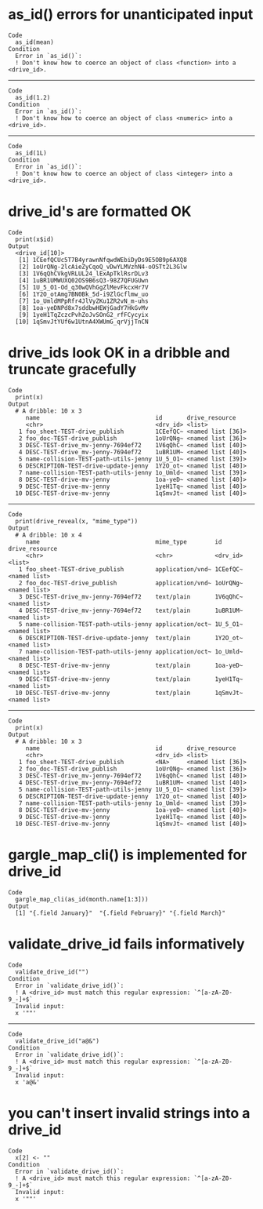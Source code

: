 # as_id() errors for unanticipated input

    Code
      as_id(mean)
    Condition
      Error in `as_id()`:
      ! Don't know how to coerce an object of class <function> into a <drive_id>.

---

    Code
      as_id(1.2)
    Condition
      Error in `as_id()`:
      ! Don't know how to coerce an object of class <numeric> into a <drive_id>.

---

    Code
      as_id(1L)
    Condition
      Error in `as_id()`:
      ! Don't know how to coerce an object of class <integer> into a <drive_id>.

# drive_id's are formatted OK

    Code
      print(x$id)
    Output
      <drive_id[10]>
       [1] 1CEefQCUc5T7B4yrawnNfqwdWEbiDyDs9E5OB9p6AXQ8
       [2] 1oUrQNg-2lcAieZyCqoQ_vDwYLMVzhN4-oOSTt2L3Glw
       [3] 1V6qQhCVkgVRLUL24_lExApTklRsrDLv3           
       [4] 1uBR1UMWUXQ02OS9B6sQ3-98Z7QFUGUwn           
       [5] 1U_5_O1-Od_q30wQVhGgZlMevFkcxHr7V           
       [6] 1Y2O_otAmg7BN0Bk_5d-i9ZlGcflmw_uo           
       [7] 1o_UmldMPpRfr4JlVyZKu1ZR2vN_m-uhs           
       [8] 1oa-yeDNPd8x7sddbwHEWjGadY7HkGvMv           
       [9] 1yeH1TqZczcPvhZoJvSOnG2_rfFCycyix           
      [10] 1qSmvJtYUf6w1UtnA4XWUmG_qrVjjTnCN           

# drive_ids look OK in a dribble and truncate gracefully

    Code
      print(x)
    Output
      # A dribble: 10 x 3
         name                                 id       drive_resource   
         <chr>                                <drv_id> <list>           
       1 foo_sheet-TEST-drive_publish         1CEefQC~ <named list [36]>
       2 foo_doc-TEST-drive_publish           1oUrQNg~ <named list [36]>
       3 DESC-TEST-drive_mv-jenny-7694ef72    1V6qQhC~ <named list [40]>
       4 DESC-TEST-drive_mv-jenny-7694ef72    1uBR1UM~ <named list [40]>
       5 name-collision-TEST-path-utils-jenny 1U_5_O1~ <named list [39]>
       6 DESCRIPTION-TEST-drive-update-jenny  1Y2O_ot~ <named list [40]>
       7 name-collision-TEST-path-utils-jenny 1o_Umld~ <named list [39]>
       8 DESC-TEST-drive-mv-jenny             1oa-yeD~ <named list [40]>
       9 DESC-TEST-drive-mv-jenny             1yeH1Tq~ <named list [40]>
      10 DESC-TEST-drive-mv-jenny             1qSmvJt~ <named list [40]>

---

    Code
      print(drive_reveal(x, "mime_type"))
    Output
      # A dribble: 10 x 4
         name                                 mime_type        id       drive_resource
         <chr>                                <chr>            <drv_id> <list>        
       1 foo_sheet-TEST-drive_publish         application/vnd~ 1CEefQC~ <named list>  
       2 foo_doc-TEST-drive_publish           application/vnd~ 1oUrQNg~ <named list>  
       3 DESC-TEST-drive_mv-jenny-7694ef72    text/plain       1V6qQhC~ <named list>  
       4 DESC-TEST-drive_mv-jenny-7694ef72    text/plain       1uBR1UM~ <named list>  
       5 name-collision-TEST-path-utils-jenny application/oct~ 1U_5_O1~ <named list>  
       6 DESCRIPTION-TEST-drive-update-jenny  text/plain       1Y2O_ot~ <named list>  
       7 name-collision-TEST-path-utils-jenny application/oct~ 1o_Umld~ <named list>  
       8 DESC-TEST-drive-mv-jenny             text/plain       1oa-yeD~ <named list>  
       9 DESC-TEST-drive-mv-jenny             text/plain       1yeH1Tq~ <named list>  
      10 DESC-TEST-drive-mv-jenny             text/plain       1qSmvJt~ <named list>  

---

    Code
      print(x)
    Output
      # A dribble: 10 x 3
         name                                 id       drive_resource   
         <chr>                                <drv_id> <list>           
       1 foo_sheet-TEST-drive_publish         <NA>     <named list [36]>
       2 foo_doc-TEST-drive_publish           1oUrQNg~ <named list [36]>
       3 DESC-TEST-drive_mv-jenny-7694ef72    1V6qQhC~ <named list [40]>
       4 DESC-TEST-drive_mv-jenny-7694ef72    1uBR1UM~ <named list [40]>
       5 name-collision-TEST-path-utils-jenny 1U_5_O1~ <named list [39]>
       6 DESCRIPTION-TEST-drive-update-jenny  1Y2O_ot~ <named list [40]>
       7 name-collision-TEST-path-utils-jenny 1o_Umld~ <named list [39]>
       8 DESC-TEST-drive-mv-jenny             1oa-yeD~ <named list [40]>
       9 DESC-TEST-drive-mv-jenny             1yeH1Tq~ <named list [40]>
      10 DESC-TEST-drive-mv-jenny             1qSmvJt~ <named list [40]>

# gargle_map_cli() is implemented for drive_id

    Code
      gargle_map_cli(as_id(month.name[1:3]))
    Output
      [1] "{.field January}"  "{.field February}" "{.field March}"   

# validate_drive_id fails informatively

    Code
      validate_drive_id("")
    Condition
      Error in `validate_drive_id()`:
      ! A <drive_id> must match this regular expression: `^[a-zA-Z0-9_-]+$`
      Invalid input:
      x '""'

---

    Code
      validate_drive_id("a@&")
    Condition
      Error in `validate_drive_id()`:
      ! A <drive_id> must match this regular expression: `^[a-zA-Z0-9_-]+$`
      Invalid input:
      x 'a@&'

# you can't insert invalid strings into a drive_id

    Code
      x[2] <- ""
    Condition
      Error in `validate_drive_id()`:
      ! A <drive_id> must match this regular expression: `^[a-zA-Z0-9_-]+$`
      Invalid input:
      x '""'

